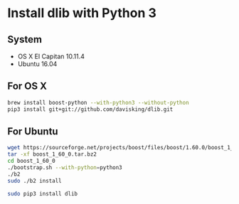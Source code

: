 # Install dlib with Python 3

## System
- OS X EI Capitan 10.11.4
- Ubuntu 16.04

## For OS X

``` bash
brew install boost-python --with-python3 --without-python
pip3 install git+git://github.com/davisking/dlib.git
```

## For Ubuntu
``` bash
wget https://sourceforge.net/projects/boost/files/boost/1.60.0/boost_1_60_0.tar.bz2/download
tar -xf boost_1_60_0.tar.bz2
cd boost_1_60_0
./bootstrap.sh --with-python=python3
./b2
sudo ./b2 install

sudo pip3 install dlib
```